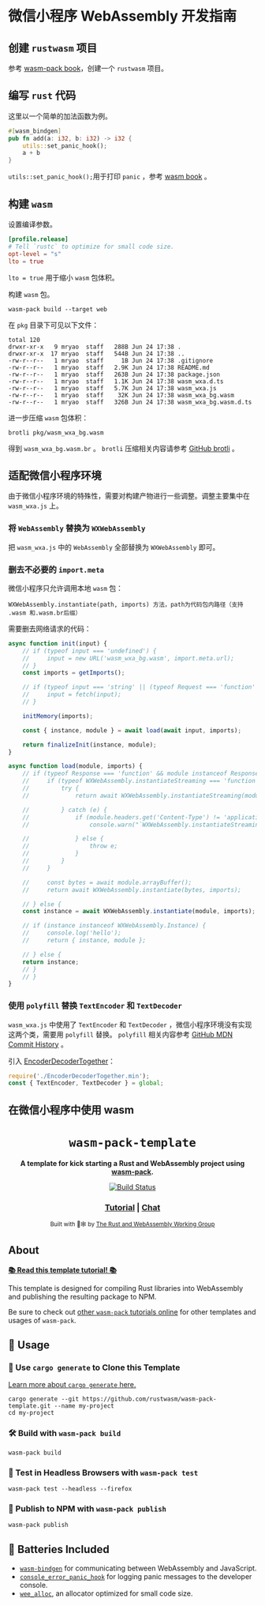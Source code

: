 # 微信小程序 WebAssembly 开发指南

## 创建 `rustwasm` 项目

参考 [wasm-pack book](https://rustwasm.github.io/docs/wasm-pack/quickstart.html)，创建一个 `rustwasm` 项目。

## 编写 `rust` 代码

这里以一个简单的加法函数为例。

```rust
#[wasm_bindgen]
pub fn add(a: i32, b: i32) -> i32 {
    utils::set_panic_hook();
    a + b
}
```

`utils::set_panic_hook();`用于打印 `panic` ，参考 [wasm book](https://rustwasm.github.io/docs/book/reference/debugging.html#logging-panics) 。

## 构建 `wasm`

设置编译参数。

```toml
[profile.release]
# Tell `rustc` to optimize for small code size.
opt-level = "s"
lto = true
```

`lto = true` 用于缩小 `wasm` 包体积。

构建 `wasm` 包。
```shell
wasm-pack build --target web
```

在 `pkg` 目录下可见以下文件：

```shell
total 120
drwxr-xr-x   9 mryao  staff   288B Jun 24 17:38 .
drwxr-xr-x  17 mryao  staff   544B Jun 24 17:38 ..
-rw-r--r--   1 mryao  staff     1B Jun 24 17:38 .gitignore
-rw-r--r--   1 mryao  staff   2.9K Jun 24 17:38 README.md
-rw-r--r--   1 mryao  staff   263B Jun 24 17:38 package.json
-rw-r--r--   1 mryao  staff   1.1K Jun 24 17:38 wasm_wxa.d.ts
-rw-r--r--   1 mryao  staff   5.7K Jun 24 17:38 wasm_wxa.js
-rw-r--r--   1 mryao  staff    32K Jun 24 17:38 wasm_wxa_bg.wasm
-rw-r--r--   1 mryao  staff   326B Jun 24 17:38 wasm_wxa_bg.wasm.d.ts
```

进一步压缩 `wasm` 包体积：

```shell
brotli pkg/wasm_wxa_bg.wasm
```

得到 `wasm_wxa_bg.wasm.br` 。 `brotli` 压缩相关内容请参考 [GitHub brotli](https://github.com/google/brotli) 。

## 适配微信小程序环境

由于微信小程序环境的特殊性，需要对构建产物进行一些调整。调整主要集中在 `wasm_wxa.js` 上。

### 将 `WebAssembly` 替换为 `WXWebAssembly`

把 `wasm_wxa.js` 中的 `WebAssembly` 全部替换为 `WXWebAssembly` 即可。

### 删去不必要的 `import.meta`

微信小程序只允许调用本地 `wasm` 包：

```text
WXWebAssembly.instantiate(path, imports) 方法，path为代码包内路径（支持 .wasm 和.wasm.br后缀）
```

需要删去网络请求的代码：

```javascript
async function init(input) {
    // if (typeof input === 'undefined') {
    //     input = new URL('wasm_wxa_bg.wasm', import.meta.url);
    // }
    const imports = getImports();

    // if (typeof input === 'string' || (typeof Request === 'function' && input instanceof Request) || (typeof URL === 'function' && input instanceof URL)) {
    //     input = fetch(input);
    // }

    initMemory(imports);

    const { instance, module } = await load(await input, imports);

    return finalizeInit(instance, module);
}
```

```javascript
async function load(module, imports) {
    // if (typeof Response === 'function' && module instanceof Response) {
    //     if (typeof WXWebAssembly.instantiateStreaming === 'function') {
    //         try {
    //             return await WXWebAssembly.instantiateStreaming(module, imports);

    //         } catch (e) {
    //             if (module.headers.get('Content-Type') != 'application/wasm') {
    //                 console.warn("`WXWebAssembly.instantiateStreaming` failed because your server does not serve wasm with `application/wasm` MIME type. Falling back to `WXWebAssembly.instantiate` which is slower. Original error:\n", e);

    //             } else {
    //                 throw e;
    //             }
    //         }
    //     }

    //     const bytes = await module.arrayBuffer();
    //     return await WXWebAssembly.instantiate(bytes, imports);

    // } else {
    const instance = await WXWebAssembly.instantiate(module, imports);

    // if (instance instanceof WXWebAssembly.Instance) {
    //     console.log('hello');
    //     return { instance, module };

    // } else {
    return instance;
    // }
    // }
}
```

### 使用 `polyfill` 替换 `TextEncoder` 和 `TextDecoder`

`wasm_wxa.js` 中使用了 `TextEncoder` 和 `TextDecoder` ，微信小程序环境没有实现这两个类，需要用 `polyfill` 替换。 `polyfill` 相关内容参考 [GitHub MDN Commit History](https://github.com/mdn/content/commit/53f54d155b82343ae43ade6097f4b2b9d651036f) 。

引入 [EncoderDecoderTogether](https://github.com/anonyco/FastestSmallestTextEncoderDecoder/blob/master/EncoderDecoderTogether.min.js)：

```javascript
require('./EncoderDecoderTogether.min');
const { TextEncoder, TextDecoder } = global;
```

## 在微信小程序中使用 wasm

<div align="center">

  <h1><code>wasm-pack-template</code></h1>

<strong>A template for kick starting a Rust and WebAssembly project
using <a href="https://github.com/rustwasm/wasm-pack">wasm-pack</a>.</strong>

  <p>
    <a href="https://travis-ci.org/rustwasm/wasm-pack-template"><img src="https://img.shields.io/travis/rustwasm/wasm-pack-template.svg?style=flat-square" alt="Build Status" /></a>
  </p>

  <h3>
    <a href="https://rustwasm.github.io/docs/wasm-pack/tutorials/npm-browser-packages/index.html">Tutorial</a>
    <span> | </span>
    <a href="https://discordapp.com/channels/442252698964721669/443151097398296587">Chat</a>
  </h3>

<sub>Built with 🦀🕸 by <a href="https://rustwasm.github.io/">The Rust and WebAssembly Working
Group</a></sub>
</div>

## About

[**📚 Read this template tutorial! 📚**][template-docs]

This template is designed for compiling Rust libraries into WebAssembly and
publishing the resulting package to NPM.

Be sure to check out [other `wasm-pack` tutorials online][tutorials] for other
templates and usages of `wasm-pack`.

[tutorials]: https://rustwasm.github.io/docs/wasm-pack/tutorials/index.html

[template-docs]: https://rustwasm.github.io/docs/wasm-pack/tutorials/npm-browser-packages/index.html

## 🚴 Usage

### 🐑 Use `cargo generate` to Clone this Template

[Learn more about `cargo generate` here.](https://github.com/ashleygwilliams/cargo-generate)

```
cargo generate --git https://github.com/rustwasm/wasm-pack-template.git --name my-project
cd my-project
```

### 🛠️ Build with `wasm-pack build`

```
wasm-pack build
```

### 🔬 Test in Headless Browsers with `wasm-pack test`

```
wasm-pack test --headless --firefox
```

### 🎁 Publish to NPM with `wasm-pack publish`

```
wasm-pack publish
```

## 🔋 Batteries Included

* [`wasm-bindgen`](https://github.com/rustwasm/wasm-bindgen) for communicating
  between WebAssembly and JavaScript.
* [`console_error_panic_hook`](https://github.com/rustwasm/console_error_panic_hook)
  for logging panic messages to the developer console.
* [`wee_alloc`](https://github.com/rustwasm/wee_alloc), an allocator optimized
  for small code size.
